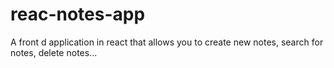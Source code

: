 # reac-notes-app
A front d application in react that allows you to create new notes, search for notes, delete notes...
